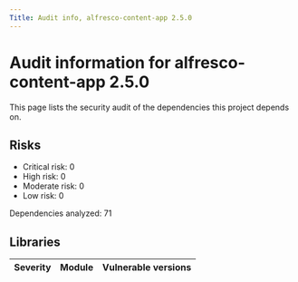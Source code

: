 ```yaml
---
Title: Audit info, alfresco-content-app 2.5.0
---
```


# Audit information for alfresco-content-app 2.5.0

This page lists the security audit of the dependencies this project depends on.

## Risks

- Critical risk: 0
- High risk: 0
- Moderate risk: 0
- Low risk: 0

Dependencies analyzed: 71

## Libraries

| Severity | Module | Vulnerable versions |
| --- | --- | --- |

